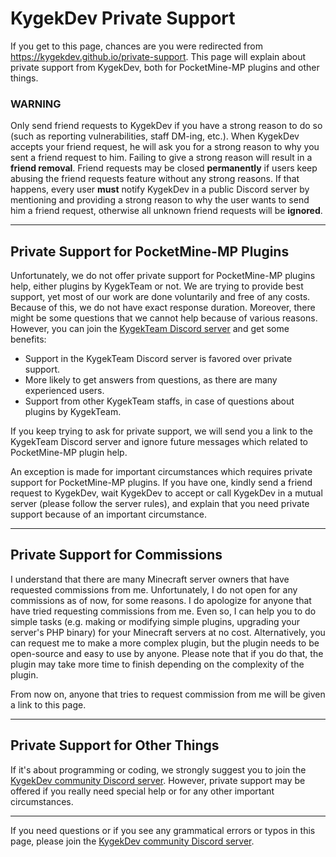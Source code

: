 # KygekDev Private Support

If you get to this page, chances are you were redirected from https://kygekdev.github.io/private-support. This page will explain about private support from KygekDev, both for PocketMine-MP plugins and other things.

### WARNING

Only send friend requests to KygekDev if you have a strong reason to do so (such as reporting vulnerabilities, staff DM-ing, etc.). When KygekDev accepts your friend request, he will ask you for a strong reason to why you sent a friend request to him. Failing to give a strong reason will result in a **friend removal**. Friend requests may be closed **permanently** if users keep abusing the friend requests feature without any strong reasons. If that happens, every user **must** notify KygekDev in a public Discord server by mentioning and providing a strong reason to why the user wants to send him a friend request, otherwise all unknown friend requests will be **ignored**.

---

## Private Support for PocketMine-MP Plugins

Unfortunately, we do not offer private support for PocketMine-MP plugins help, either plugins by KygekTeam or not. We are trying to provide best support, yet most of our work are done voluntarily and free of any costs. Because of this, we do not have exact response duration. Moreover, there might be some questions that we cannot help because of various reasons. However, you can join the [KygekTeam Discord server](https://discord.gg/CXtqUZv) and get some benefits:

- Support in the KygekTeam Discord server is favored over private support.
- More likely to get answers from questions, as there are many experienced users.
- Support from other KygekTeam staffs, in case of questions about plugins by KygekTeam.

If you keep trying to ask for private support, we will send you a link to the KygekTeam Discord server and ignore future messages which related to PocketMine-MP plugin help.

An exception is made for important circumstances which requires private support for PocketMine-MP plugins. If you have one, kindly send a friend request to KygekDev, wait KygekDev to accept or call KygekDev in a mutual server (please follow the server rules), and explain that you need private support because of an important circumstance.

---

## Private Support for Commissions

I understand that there are many Minecraft server owners that have requested commissions from me. Unfortunately, I do not open for any commissions as of now, for some reasons. I do apologize for anyone that have tried requesting commissions from me. Even so, I can help you to do simple tasks (e.g. making or modifying simple plugins, upgrading your server's PHP binary) for your Minecraft servers at no cost. Alternatively, you can request me to make a more complex plugin, but the plugin needs to be open-source and easy to use by anyone. Please note that if you do that, the plugin may take more time to finish depending on the complexity of the plugin.

From now on, anyone that tries to request commission from me will be given a link to this page.

---

## Private Support for Other Things

If it's about programming or coding, we strongly suggest you to join the [KygekDev community Discord server](https://discord.gg/TstDS9jZf7). However, private support may be offered if you really need special help or for any other important circumstances.

---

If you need questions or if you see any grammatical errors or typos in this page, please join the [KygekDev community Discord server](https://discord.gg/TstDS9jZf7).
